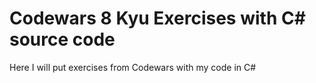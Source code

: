 # Codewars 8 Kyu Exercises with C# source code
Here I will put exercises from Codewars with my code in C#
